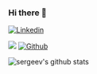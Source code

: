 ### Hi there 👋

<!-- Your badges -->
[![Linkedin](https://img.shields.io/badge/Vasily%20Sergeev-blue?style=flat&logo=Linkedin&logoColor=white)](https://www.linkedin.com/in/vasily-sergeev-078b31181/)

<!-- Profile View Count and GitStats -->
![](https://komarev.com/ghpvc/?username=sergeev&style=flat)
[![Github](https://img.shields.io/badge/-sergeev-black?style=flat&labelColor=black&logo=github&logoColor=white)](https://gitstats.me/sergeev)

<!-- https://github.com/anuraghazra/github-readme-stats -->
![sergeev's github stats](https://github-readme-stats.vercel.app/api?username=sergeev&show_icons=true&count_private=true&include_all_commits=true&hide_title=true)

<!--
**sergeev/sergeev** is a ✨ _special_ ✨ repository because its `README.md` (this file) appears on your GitHub profile.

Here are some ideas to get you started:

- 🔭 I’m currently working on ...
- 🌱 I’m currently learning ...
- 👯 I’m looking to collaborate on ...
- 🤔 I’m looking for help with ...
- 💬 Ask me about ...
- 📫 How to reach me: ...
- 😄 Pronouns: ...
- ⚡ Fun fact: ...
-->
